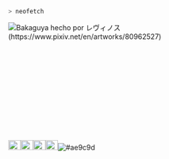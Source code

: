 ```zsh
> neofetch
```

<img align="left" src="https://i.redd.it/h7dae4o0uk461.jpg" alt="Bakaguya hecho por レヴィノス (https://www.pixiv.net/en/artworks/80962527)" ancho ="320" />

```c sostenido
unnombredeusuarionormal@github
------------------------ -
Sistema operativo : Arch  Linux  x86_64
Concha : zsh  5 . 8
Pronombres : él / él
Ubicación : Artesia , CA
Marcos : reaccionar
Idiomas : JavaScript , TypeScript ,
           HTML , CSS
Aprendizaje : Nodo . js , Express , PostgreSQL ,
          tres _ js , CPP
Aficiones : jardinería , cocina , videojuegos
Confirmaciones : 968
Estrellas : 14
Discordia : RandomPotato # 1377
```
<p align="izquierda">
               
  <img alt=" # 474342 " src="https://via.placeholder.com/15/474342/000000?text=+" width="25" height="20" /><img alt="#fbedf6 " src="https://via.placeholder.com/15/fbedf6/000000?text=+" width="25" height="20" /><img alt="#c9594d" src="https:/ /via.placeholder.com/15/c9594d/000000?text=+" width="25" height="20" /><img alt="#f8b9b2" src="https://via.placeholder.com/ 15/f8b9b2/000000?text=+" width="25" height="20" /><img alt="#ae9c9d" src="https://via.placeholder.com/15/ae9c9d/000000?text =" ancho="25" altura="20" />
</p>
